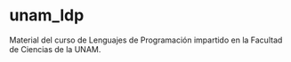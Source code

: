 # unam_ldp
Material del curso de Lenguajes de Programación impartido en la Facultad de Ciencias de la UNAM.

